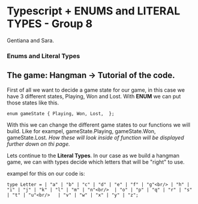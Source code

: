 # Typescript + ENUMS and LITERAL TYPES - Group 8
Gentiana and Sara. 

### Enums and Literal Types

## The game: Hangman -> Tutorial of the code. 
First of all we want to decide a game state for our game, in this case we have 3 different states, Playing, Won and Lost. 
With <b>ENUM</b> we can put those states like this. 

`enum gameState {
  Playing,
  Won,
  Lost, 
};`

With this we can change the different game states to our functions we will build. 
Like for exampel, gameState.Playing, gameState.Won, gameState.Lost. <i>How these will look inside of function will be displayed further down on thi page.</i> 

Lets continue to the <b>Literal Types</b>.
In our case as we build a hangman game, we can with types decide which letters that will be "right" to use.

exampel for this on our code is:

`type Letter =
  | "a" | "b" | "c" | "d" | "e" | "f" | "g"<br/>
  | "h" | "i" | "j" | "k" | "l" | "m" | "n"<br/> 
  | "o" | "p" | "q" | "r" | "s" | "t" | "u"<br/>  
  | "v" | "w" | "x" | "y" | "z";`

